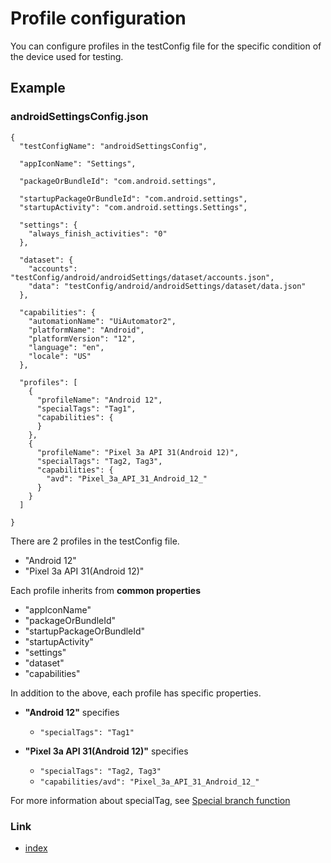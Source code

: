 # Profile configuration

You can configure profiles in the testConfig file for the specific condition of the device used for testing.

## Example

### androidSettingsConfig.json

```
{
  "testConfigName": "androidSettingsConfig",

  "appIconName": "Settings",

  "packageOrBundleId": "com.android.settings",

  "startupPackageOrBundleId": "com.android.settings",
  "startupActivity": "com.android.settings.Settings",

  "settings": {
    "always_finish_activities": "0"
  },

  "dataset": {
    "accounts": "testConfig/android/androidSettings/dataset/accounts.json",
    "data": "testConfig/android/androidSettings/dataset/data.json"
  },

  "capabilities": {
    "automationName": "UiAutomator2",
    "platformName": "Android",
    "platformVersion": "12",
    "language": "en",
    "locale": "US"
  },

  "profiles": [
    {
      "profileName": "Android 12",
      "specialTags": "Tag1",
      "capabilities": {
      }
    },
    {
      "profileName": "Pixel 3a API 31(Android 12)",
      "specialTags": "Tag2, Tag3",
      "capabilities": {
        "avd": "Pixel_3a_API_31_Android_12_"
      }
    }
  ]

}
```

There are 2 profiles in the testConfig file.

* "Android 12"
* "Pixel 3a API 31(Android 12)"

Each profile inherits from **common properties**

* "appIconName"
* "packageOrBundleId"
* "startupPackageOrBundleId"
* "startupActivity"
* "settings"
* "dataset"
* "capabilities"

In addition to the above, each profile has specific properties.

* **"Android 12"** specifies
    * `"specialTags": "Tag1"`


* **"Pixel 3a API 31(Android 12)"** specifies
    * `"specialTags": "Tag2, Tag3"`
    * `"capabilities/avd": "Pixel_3a_API_31_Android_12_"`

For more information about specialTag,
see [Special branch function](../../basic/function_property/branch/special_branch_functions.md)

### Link

- [index](../../index.md)
